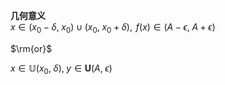 **几何意义**  
$x\in(x_0-\delta,\;x_0)\cup(x_0,\;x_0+\delta),\;\,f(x)\in(A-\epsilon,\;A+\epsilon)$  
  
$\rm{or}$  
  
$x\in\mathbb{U}(x_0,\;\delta),\;y\in\mathbf{U}(A,\;\epsilon)$  
